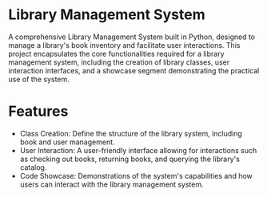 # Library Management System
A comprehensive Library Management System built in Python, designed to manage a library's book inventory and facilitate user interactions. This project encapsulates the core functionalities required for a library management system, including the creation of library classes, user interaction interfaces, and a showcase segment demonstrating the practical use of the system.

# Features
- Class Creation: Define the structure of the library system, including book and user management.
- User Interaction: A user-friendly interface allowing for interactions such as checking out books, returning books, and querying the library's catalog.
- Code Showcase: Demonstrations of the system's capabilities and how users can interact with the library management system.
